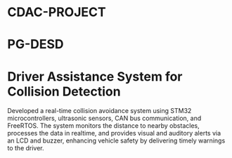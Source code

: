 # CDAC-PROJECT
# PG-DESD

# Driver Assistance System for Collision Detection

Developed a real-time collision avoidance system using STM32 microcontrollers, ultrasonic sensors, CAN bus communication, and FreeRTOS. The system monitors the distance to nearby obstacles, processes the data in realtime, and provides visual and auditory alerts via an LCD and buzzer, enhancing vehicle safety by delivering timely warnings to the driver.
